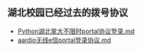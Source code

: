 ## 湖北校园已经过去的拨号协议

- [Python湖北掌大不限时portal协议登录.md](./Python湖北掌大不限时portal协议登录.md/Python湖北掌大不限时portal协议登录.md)
- [aardio无线e信portal登录协议.md](./aardio无线e信portal登录协议.md/aardio无线e信portal登录协议.md)